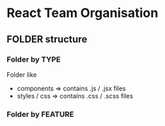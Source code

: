 # React Team Organisation

## FOLDER structure

### Folder by TYPE 

Folder like
- components => contains .js / .jsx files
- styles / css => contains .css / .scss files

### Folder by FEATURE